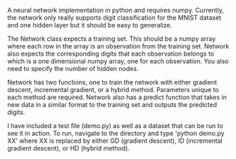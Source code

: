 A neural network implementation in python and requires numpy.  Currently, the network only really supports digit classification for the MNIST dataset and one hidden layer but it should be easy to generalize.  

The Network class expects a training set.  This should be a numpy array where each row in the array is an observation from the training set.  Network also expects the corresponding digits that each observation belongs to which is a one dimensional numpy array, one for each observation.  You also need to specify the number of hidden nodes.

Network has two functions, one to train the network with either gradient descent, incremental gradient, or a hybrid method.  Parameters unique to each method are required.  Network also has a predict function that takes in new data in a similar format to the training set and outputs the predicted digits.

I have included a test file (demo.py) as well as a dataset that can be run to see it in action.  To run, navigate to the directory and type 'python demo.py XX'  where XX is replaced by either GD (gradient descent), ID (incremental gradient descent), or HD (hybrid method).